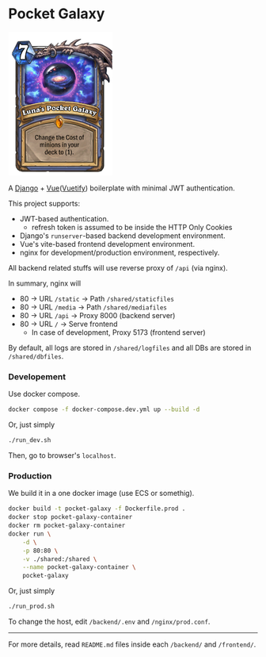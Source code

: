 # Pocket Galaxy

![Luna's Pocket Galaxy](concept.png)

A [Django](https://www.djangoproject.com) + [Vue](https://vuejs.org/)([Vuetify](https://vuetifyjs.com)) boilerplate with minimal JWT authentication.

This project supports:

* JWT-based authentication.
  * refresh token is assumed to be inside the HTTP Only Cookies
* Django's `runserver`-based backend development environment.
* Vue's vite-based frontend development environment.
* nginx for development/production environment, respectively.

All backend related stuffs will use reverse proxy of `/api` (via nginx).

In summary, nginx will

* 80 &rightarrow; URL `/static` &rightarrow; Path `/shared/staticfiles`
* 80 &rightarrow; URL `/media` &rightarrow; Path `/shared/mediafiles`
* 80 &rightarrow; URL `/api` &rightarrow; Proxy 8000 (backend server)
* 80 &rightarrow; URL `/` &rightarrow; Serve frontend
  * In case of development, Proxy 5173 (frontend server)

By default, all logs are stored in `/shared/logfiles` and all DBs are stored in `/shared/dbfiles`.

### Developement

Use docker compose.

```bash
docker compose -f docker-compose.dev.yml up --build -d
```

Or, just simply

```bash
./run_dev.sh
```

Then, go to browser's `localhost`.

### Production

We build it in a one docker image (use ECS or somethig).

```bash
docker build -t pocket-galaxy -f Dockerfile.prod .
docker stop pocket-galaxy-container
docker rm pocket-galaxy-container
docker run \
    -d \
    -p 80:80 \
    -v ./shared:/shared \
    --name pocket-galaxy-container \
    pocket-galaxy
```

Or, just simply

```bash
./run_prod.sh
```

To change the host, edit `/backend/.env` and `/nginx/prod.conf`.

---

For more details, read `README.md` files inside each `/backend/` and `/frontend/`.
